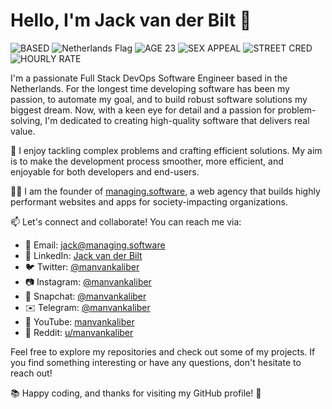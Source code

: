 # Hello, I'm Jack van der Bilt 👋

![BASED](https://img.shields.io/badge/BASED-all%20day%20every%20day)
![Netherlands Flag](https://img.shields.io/badge/FROM-THE%20NETHERLANDS-RED)
![AGE 23](https://img.shields.io/badge/AGE-23-RED)
![SEX APPEAL](https://img.shields.io/badge/SEX%20APPEAL-2483-RED)
![STREET CRED](https://img.shields.io/badge/STREET%20CRED-1482-RED)
![HOURLY RATE](https://img.shields.io/badge/HOURLY%20RATE-$100-RED)

I'm a passionate Full Stack DevOps Software Engineer based in the Netherlands. For the longest time developing software has been my passion, to automate my goal, and to build robust software solutions my biggest dream. Now, with a keen eye for detail and a passion for problem-solving, I'm dedicated to creating high-quality software that delivers real value.

🔧 I enjoy tackling complex problems and crafting efficient solutions. My aim is to make the development process smoother, more efficient, and enjoyable for both developers and end-users.

👨‍💼 I am the founder of [managing.software](https://www.managing.software), a web agency that builds highly performant websites and apps for society-impacting organizations.

📫 Let's connect and collaborate! You can reach me via:

- 📧 Email: [jack@managing.software](mailto:jack@managing.software)
- 💼 LinkedIn: [Jack van der Bilt](https://www.linkedin.com/in/jackvanderbilt)
- 🐦 Twitter: [@manvankaliber](https://twitter.com/manvankaliber)
- 📷 Instagram: [@manvankaliber](https://www.instagram.com/manvankaliber)
- 👻 Snapchat: [@manvankaliber](https://www.snapchat.com/add/manvankaliber)
- ✉️ Telegram: [@manvankaliber](https://t.me/manvankaliber)
- 🎥 YouTube: [manvankaliber](https://www.youtube.com/@manvankaliber)
- 📰 Reddit: [u/manvankaliber](https://www.reddit.com/user/manvankaliber)

Feel free to explore my repositories and check out some of my projects. If you find something interesting or have any questions, don't hesitate to reach out!

📚 Happy coding, and thanks for visiting my GitHub profile! 🚀
